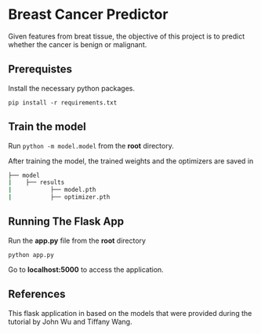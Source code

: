 # Breast Cancer Predictor

Given features from breat tissue, the objective of this project is to predict whether the cancer is benign or malignant.

## Prerequistes

Install the necessary python packages.

```
pip install -r requirements.txt 
```
 
## Train the model 

Run `python -m model.model` from the **root** directory.

After training the model, the trained weights and the optimizers are saved in 

```bash
├── model
|    ├── results
|           ├── model.pth
|           ├── optimizer.pth
```

## Running The Flask App

Run the **app.py** file from the **root** directory

```
python app.py
```

Go to **localhost:5000** to access the application.

## References

This flask application in based on the models that were provided during the tutorial by John Wu and Tiffany Wang. 

